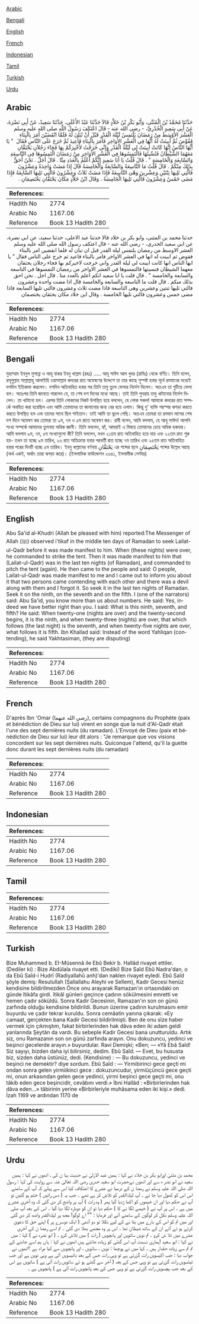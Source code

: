 [Arabic](#arabic)

[Bengali](#bengali)

[English](#english)

[French](#french)

[Indonesian](#indonesian)

[Tamil](#tamil)

[Turkish](#turkish)

[Urdu](#urdu)

## Arabic


<div dir="rtl" lang="ar" style={{fontSize:'larger',backgroundColor:'#f8f9fa',padding:20}}>
حَدَّثَنَا مُحَمَّدُ بْنُ الْمُثَنَّى، وَأَبُو بَكْرِ بْنُ خَلاَّدٍ قَالاَ حَدَّثَنَا عَبْدُ الأَعْلَى، حَدَّثَنَا سَعِيدٌ، عَنْ أَبِي نَضْرَةَ، عَنْ أَبِي سَعِيدٍ الْخُدْرِيِّ، - رضى الله عنه - قَالَ اعْتَكَفَ رَسُولُ اللَّهِ صلى الله عليه وسلم الْعَشْرَ الأَوْسَطَ مِنْ رَمَضَانَ يَلْتَمِسُ لَيْلَةَ الْقَدْرِ قَبْلَ أَنْ تُبَانَ لَهُ فَلَمَّا انْقَضَيْنَ أَمَرَ بِالْبِنَاءِ فَقُوِّضَ ثُمَّ أُبِينَتْ لَهُ أَنَّهَا فِي الْعَشْرِ الأَوَاخِرِ فَأَمَرَ بِالْبِنَاءِ فَأُعِيدَ ثُمَّ خَرَجَ عَلَى النَّاسِ فَقَالَ ‏ "‏ يَا أَيُّهَا النَّاسُ إِنَّهَا كَانَتْ أُبِينَتْ لِي لَيْلَةُ الْقَدْرِ وَإِنِّي خَرَجْتُ لأُخْبِرَكُمْ بِهَا فَجَاءَ رَجُلاَنِ يَحْتَقَّانِ مَعَهُمَا الشَّيْطَانُ فَنُسِّيتُهَا فَالْتَمِسُوهَا فِي الْعَشْرِ الأَوَاخِرِ مِنْ رَمَضَانَ الْتَمِسُوهَا فِي التَّاسِعَةِ وَالسَّابِعَةِ وَالْخَامِسَةِ ‏"‏ ‏.‏ قَالَ قُلْتُ يَا أَبَا سَعِيدٍ إِنَّكُمْ أَعْلَمُ بِالْعَدَدِ مِنَّا ‏.‏ قَالَ أَجَلْ ‏.‏ نَحْنُ أَحَقُّ بِذَلِكَ مِنْكُمْ ‏.‏ قَالَ قُلْتُ مَا التَّاسِعَةُ وَالسَّابِعَةُ وَالْخَامِسَةُ قَالَ إِذَا مَضَتْ وَاحِدَةٌ وَعِشْرُونَ فَالَّتِي تَلِيهَا ثِنْتَيْنِ وَعِشْرِينَ وَهْىَ التَّاسِعَةُ فَإِذَا مَضَتْ ثَلاَثٌ وَعِشْرُونَ فَالَّتِي تَلِيهَا السَّابِعَةُ فَإِذَا مَضَى خَمْسٌ وَعِشْرُونَ فَالَّتِي تَلِيهَا الْخَامِسَةُ .‏ وَقَالَ ابْنُ خَلاَّدٍ مَكَانَ يَحْتَقَّانِ يَخْتَصِمَانِ ‏.‏
</div>
<div style={{backgroundColor:'#f8f9fa',padding:20, marginBottom: 10}}><table> <thead> <tr> <th>References:</th> <th></th> </tr> </thead> <tbody><tr><td>Hadith No</td><td>2774</td></tr><tr><td>Arabic No</td><td>1167.06</td></tr><tr><td>Reference</td><td>Book 13 Hadith 280</td></tr></tbody></table></div>


<div dir="rtl" lang="ar" style={{fontSize:'larger',backgroundColor:'#f8f9fa',padding:20}}>
حدثنا محمد بن المثنى، وابو بكر بن خلاد قالا حدثنا عبد الاعلى، حدثنا سعيد، عن ابي نضرة، عن ابي سعيد الخدري، - رضى الله عنه - قال اعتكف رسول الله صلى الله عليه وسلم العشر الاوسط من رمضان يلتمس ليلة القدر قبل ان تبان له فلما انقضين امر بالبناء فقوض ثم ابينت له انها في العشر الاواخر فامر بالبناء فاعيد ثم خرج على الناس فقال " يا ايها الناس انها كانت ابينت لي ليلة القدر واني خرجت لاخبركم بها فجاء رجلان يحتقان معهما الشيطان فنسيتها فالتمسوها في العشر الاواخر من رمضان التمسوها في التاسعة والسابعة والخامسة " . قال قلت يا ابا سعيد انكم اعلم بالعدد منا . قال اجل . نحن احق بذلك منكم . قال قلت ما التاسعة والسابعة والخامسة قال اذا مضت واحدة وعشرون فالتي تليها ثنتين وعشرين وهى التاسعة فاذا مضت ثلاث وعشرون فالتي تليها السابعة فاذا مضى خمس وعشرون فالتي تليها الخامسة . وقال ابن خلاد مكان يحتقان يختصمان
</div>
<div style={{backgroundColor:'#f8f9fa',padding:20, marginBottom: 10}}><table> <thead> <tr> <th>References:</th> <th></th> </tr> </thead> <tbody><tr><td>Hadith No</td><td>2774</td></tr><tr><td>Arabic No</td><td>1167.06</td></tr><tr><td>Reference</td><td>Book 13 Hadith 280</td></tr></tbody></table></div>

## Bengali


<div dir="ltr" lang="bn" style={{fontSize:'larger',backgroundColor:'#f8f9fa',padding:20}}>
মুহাম্মাদ ইবনুল মুসান্না ও আবূ বাকর ইবনু খাল্লাদ (রহঃ) ..... আবূ সাঈদ আল খুদর (রাযিঃ) থেকে বর্ণিত। তিনি বলেন, রসূলুল্লাহ সাল্লাল্লাহু আলাইহি ওয়াসাল্লাম কদরের রাত অন্বেষণের উদ্দেশে তা তার কাছে সুস্পষ্ট হবার পূর্বে রমযানের মধ্যেই দশদিন ইতিকাফ করলেন। দশদিন অতিবাহিত হবার পর তিনি তাবু তুলে ফেলার নির্দেশ দিলেন। অতএব তা গুটিয়ে ফেলা হল। অতঃপর তিনি জানতে পারলেন যে, তা শেষ দশ দিনের মধ্যে আছে। তাই তিনি পুনরায় তাবু খাটানোর নির্দেশ দিলেন। তা খাটানো হল। এরপর তিনি লোকদের নিকট উপস্থিত হয়ে বললেন, হে লোক সকল! আমাকে কদরের রাত সম্পর্কে অবহিত করা হয়েছিল এবং আমি তোমাদের তা জানানোর জন্য বের হয়ে এলাম। কিন্তু দু' ব্যক্তি পরস্পর ঝগড়া করতে করতে উপস্থিত হল এবং তাদের সাথে ছিল শাইতান। তাই আমি তা ভুলে গেছি। অতএব তোমরা তা রমযান মাসের শেষ দশ দিনে অন্বেষণ কর তোমরা তা ৯ম, ৭ম ও ৫ম রাতে অন্বেষণ কর। রাবী বলেন, আমি বললাম, হে আবূ সাঈদ! আপনি সংখ্য সম্পর্কে আমাদের তুলনায় অধিক জ্ঞানী। তিনি বললেন, হ্যাঁ, আমরাই এ বিষয়ে তোমাদের চেয়ে অধিক হকদার। আমি বললাম ৯ম, ৭ম, ৫ম সংখ্যাগুলো কী? তিনি বললেন, যখন ২১তম রাত অতিবাহিত হয়ে যায় এবং ২২তম রাত শুরু হয়- তখন তা হচ্ছে ৯ম তারিখ, ২৩ রাত অতিক্রান্ত হবার পরবর্তী রাত হচ্ছে ৭ম তারিখ এবং ২৫তম রাত অতিবাহিত হবার পরের দিনটি হচ্ছে ৫ম তারিখ। ইবনু খাল্লাদের বর্ণনায় يَحْتَقَّانِ এর শব্দের স্থলে يَخْتَصِمَانِ শব্দের উল্লেখ আছে (অর্থ একই, অর্থাৎ তারা ঝগড়া করে)। (ইসলামিক ফাউন্ডেশন ২৬৪১, ইসলামীক সেন্টার)
</div>
<div style={{backgroundColor:'#f8f9fa',padding:20, marginBottom: 10}}><table> <thead> <tr> <th>References:</th> <th></th> </tr> </thead> <tbody><tr><td>Hadith No</td><td>2774</td></tr><tr><td>Arabic No</td><td>1167.06</td></tr><tr><td>Reference</td><td>Book 13 Hadith 280</td></tr></tbody></table></div>

## English


<div dir="ltr" lang="en" style={{fontSize:'larger',backgroundColor:'#f8f9fa',padding:20}}>
Abu Sa'id al-Khudri (Allah be pleased with him) reported:The Messenger of Allah (ﷺ) observed i'tikaf in the middle ten days of Ramadan to seek Lailat-ul-Qadr before it was made manifest to him. When (these nights) were over, he commanded to strike the tent. Then it was made manifest to him that (Lailat-ul-Qadr) was in the last ten nights (of Ramadan), and commanded to pitch the tent (again). He then came to the people and said: O people, Lailat-ul-Qadr was made manifest to me and I came out to inform you about it that two persons came contending with each other and there was a devil along with them and I forgot it. So seek it in the last ten nights of Ramadan. Seek it on the ninth, on the seventh and on the fifth. I (one of the narrators) said: Abu Sa'id, you know more than us about numbers. He said: Yes, indeed we have better right than you. I said: What is this ninth, seventh, and fifth? He said: When twenty-one (nights are over) and the twenty-second begins, it is the ninth, and when twenty-three (nights) are over, that which follows (the last night) is the seventh, and when twenty-five nights are over, what follows it is fifth. Ibn Khallad said: Instead of the word Yahliqan (contending), he said Yakhtasiman, (they are disputing)
</div>
<div style={{backgroundColor:'#f8f9fa',padding:20, marginBottom: 10}}><table> <thead> <tr> <th>References:</th> <th></th> </tr> </thead> <tbody><tr><td>Hadith No</td><td>2774</td></tr><tr><td>Arabic No</td><td>1167.06</td></tr><tr><td>Reference</td><td>Book 13 Hadith 280</td></tr></tbody></table></div>

## French


<div dir="ltr" lang="fr" style={{fontSize:'larger',backgroundColor:'#f8f9fa',padding:20}}>
D'après Ibn 'Omar (رضي الله عنهما), certains compagnons du Prophète (paix et bénédiction de Dieu sur lui) virent en songe que la nuit d'Al-Qadr était l'une des sept dernières nuits (du ramadan). L'Envoyé de Dieu (paix et bénédiction de Dieu sur lui) leur dit alors : "Je remarque que vos visions concordent sur les sept dernières nuits. Quiconque l'attend, qu'il la guette donc durant les sept dernières nuits (du ramadan)
</div>
<div style={{backgroundColor:'#f8f9fa',padding:20, marginBottom: 10}}><table> <thead> <tr> <th>References:</th> <th></th> </tr> </thead> <tbody><tr><td>Hadith No</td><td>2774</td></tr><tr><td>Arabic No</td><td>1167.06</td></tr><tr><td>Reference</td><td>Book 13 Hadith 280</td></tr></tbody></table></div>

## Indonesian


<div dir="ltr" lang="id" style={{fontSize:'larger',backgroundColor:'#f8f9fa',padding:20}}>

</div>
<div style={{backgroundColor:'#f8f9fa',padding:20, marginBottom: 10}}><table> <thead> <tr> <th>References:</th> <th></th> </tr> </thead> <tbody><tr><td>Hadith No</td><td>2774</td></tr><tr><td>Arabic No</td><td>1167.06</td></tr><tr><td>Reference</td><td>Book 13 Hadith 280</td></tr></tbody></table></div>

## Tamil


<div dir="ltr" lang="ta" style={{fontSize:'larger',backgroundColor:'#f8f9fa',padding:20}}>

</div>
<div style={{backgroundColor:'#f8f9fa',padding:20, marginBottom: 10}}><table> <thead> <tr> <th>References:</th> <th></th> </tr> </thead> <tbody><tr><td>Hadith No</td><td>2774</td></tr><tr><td>Arabic No</td><td>1167.06</td></tr><tr><td>Reference</td><td>Book 13 Hadith 280</td></tr></tbody></table></div>

## Turkish


<div dir="ltr" lang="tr" style={{fontSize:'larger',backgroundColor:'#f8f9fa',padding:20}}>
Bize Muhammed b. EI-Müsennâ ile Ebû Bekir b. Hallâd rivayet ettiler. (Dediler ki) : Bize Abdülala rivayet etti. (Dediki) Bize Saîd Ebû Nadra'dan, o da Ebû Saîd-i Hudrî (Radiyallahû anh)'dan naklen rivayet eyledi. Ebû Saîd şöyle demiş: Resulullah (Sallallahu Aleyhi ve Sellem), Kadir Gecesi henüz kendisine bildirilmezden Önce onu arayarak Ramazan'ın ortasındaki on günde îtikâfa girdi. îtikâl günleri geçince çadırın sökülmesini emretti ve hemen çadır söküldü. Sonra Kadir Gecesinin, Ramazan'ın son on günü zarfında olduğu kendisine bildirildi. Bunun üzerine çadırın kurulmasını emir buyurdu ve çadır tekrar kuruldu. Sonra cemâatin yanına çıkarak: «Ey camaat, gerçekten bana Kadir Gecesi bildirilmişti. Ben de onu sîze haber vermek için çıkmıştım, fakat birbirlerinden hak dâva eden iki adam geldi yanlarında Şeytân da vardı. Bu sebeple Kadir Gecesi bana unutturuldu. Artık siz, onu Ramazanın son on günü zarfında arayın. Onu dokuzuncu, yedinci ve beşinci gecelerde arayın.» buyurdular. Ravi Demişki; «Ben; — «Yâ Ebâ Saîd! Siz sayıyı, bizden daha iyi bilirsiniz, dedim. Ebû Saîd: — Evet, bu hususta biz, sizden daha üstünüz, dedi. (Kendisine) : — Bu dokuzuncu, yedinci ve beşinci ne demektir? diye sordum. Ebû Saîd : — Yirmibirinci gece geçti mi ondan sonra gelen yirmiikinci gece : dokuzuncudur, yirmiüçüncü gece geçti mi, onun arkasından gelen gece yedinci, yirmi beşinci gece geçti mi, onu tâkib eden gece beşincidir, cevâbını verdi.» İbni Hallâd : «Birbirlerinden hak dâva eden...» tâbirinin yerine «Bir­birleriyle muhâsama eden iki kişi.» dedi. İzah 1169 ve ardından 1170 de
</div>
<div style={{backgroundColor:'#f8f9fa',padding:20, marginBottom: 10}}><table> <thead> <tr> <th>References:</th> <th></th> </tr> </thead> <tbody><tr><td>Hadith No</td><td>2774</td></tr><tr><td>Arabic No</td><td>1167.06</td></tr><tr><td>Reference</td><td>Book 13 Hadith 280</td></tr></tbody></table></div>

## Urdu


<div dir="rtl" lang="ur" style={{fontSize:'larger',backgroundColor:'#f8f9fa',padding:20}}>
محمد بن مثنیٰ اورابو بکر بن خلاد نے کہا : ہمیں عبد الارلیٰ نے حدیث بیا ن کی ، انھوں نے کہا : ہمیں سعید نے ابو نضر ہ سے اور انھوں نےحضرت ابو سعید خدری رضی اللہ تعالیٰ عنہ سے روایت کی کہا : رسول اللہ صلی اللہ علیہ وسلم نے رمضا ن کے درمیا نے عشرے کا اعتکاف کیا اس سے پہلے کہ آپ کے سامنے اس اس کو کھول دیا جا ئے ۔ آپ لیلۃالقدر کو تلاش کر ہے تھے ۔ جب یہ ( دس راتیں ) ختم ہو گئیں تو آپ نے حکم دیا اور ان خیموں کو اکھا ڑدیا گیا پھر ( وہ رات ) آپ پر واضح کر دی گئی کہ وہ آخری عشرے میں ہے ۔ اس پر آپ نے ( خیمے لگا نے کا ) حکم دیا تو ان کو دوبارہ لگا دیا گیا ۔ اس کے بعد آپ صلی اللہ علیہ وسلم نکل کر لوگوں کے سامنے آئے اور فرمایا : "" اے لوگو! مجھ پر لیلۃالقدر واضھ کر دی گئی اور میں تم کو اس کے بارے میں بتا نے کے لیے نکلا تو دو آدمی ( ایک دوسرے پر ) اپنے حق کا دعویٰ کرتے ہو ئے آئے ان کے ساتھ شیطان تھا ۔ اس پر وہ مجھے بھلا دی گئی ۔ تم اسے رمضا ن کے آخری عشرے میں تلا ش کرو ۔ تم نویں ساتویں اور پانچویں ( رات ) میں تلاش کرو ۔ ( ابو نضرہ نے ) کہا : میں نے کہا : ابو سعید !ہماری نسبت آپ اس گنتی کو زیادہ جانتے ہیں انھوں نے کہا : ہاں ہم اسے جاننے کے تم تم سے زیادہ حقدار ہیں ۔ کہا میں نے پوچھا : نویں ، ساتویں ، اور پانچویں سے کیا مراد ہے ؟انھوں نے جواب دیا : جب اکیسویں رات گزرتی ہے تو وہی رات جس کے بعد بائیسویں آتی ہے وہی نویں ہے اور جب تیئسویں رات گزرتی ہے تو وہی جس کے بعد ( آخر سے گنتے ہو ئے ساتویں رات آتی ہے ) ساتویں ہے اس کے بعد جب پچسویں رات گزرتی ہے تو وہی جس کے بعد پانچویں رات آتی ہے ) پانچویں ہے ۔
</div>
<div style={{backgroundColor:'#f8f9fa',padding:20, marginBottom: 10}}><table> <thead> <tr> <th>References:</th> <th></th> </tr> </thead> <tbody><tr><td>Hadith No</td><td>2774</td></tr><tr><td>Arabic No</td><td>1167.06</td></tr><tr><td>Reference</td><td>Book 13 Hadith 280</td></tr></tbody></table></div>